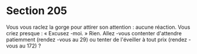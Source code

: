 # Section 205

Vous vous raclez la gorge pour attirer son attention : aucune
réaction. Vous criez presque : « Excusez -moi. » Rien. Allez -vous
contenter d'attendre patiemment (rendez -vous au 29) ou tenter
de l'éveiller à  tout prix (rendez -vous au 172) ?